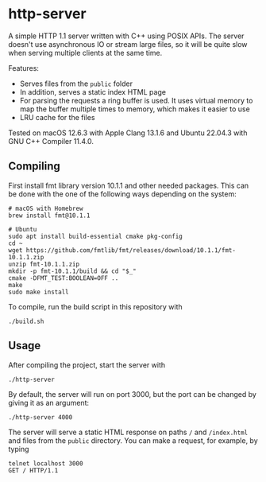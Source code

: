 # http-server
A simple HTTP 1.1 server written with C++ using POSIX APIs. The server doesn't use asynchronous IO or stream large files, so it will be quite slow when serving multiple clients at the same time.

Features:
- Serves files from the `public` folder
- In addition, serves a static index HTML page
- For parsing the requests a ring buffer is used. It uses virtual memory to map the buffer multiple times to memory, which makes it easier to use
- LRU cache for the files

Tested on macOS 12.6.3 with Apple Clang 13.1.6 and Ubuntu 22.04.3 with GNU C++ Compiler 11.4.0.


## Compiling
First install fmt library version 10.1.1 and other needed packages. This can be done with the one of the following ways depending on the system:
```
# macOS with Homebrew
brew install fmt@10.1.1

# Ubuntu
sudo apt install build-essential cmake pkg-config
cd ~
wget https://github.com/fmtlib/fmt/releases/download/10.1.1/fmt-10.1.1.zip
unzip fmt-10.1.1.zip
mkdir -p fmt-10.1.1/build && cd "$_"
cmake -DFMT_TEST:BOOLEAN=OFF ..
make
sudo make install
```

To compile, run the build script in this repository with
```
./build.sh
```


## Usage
After compiling the project, start the server with
```
./http-server
```
By default, the server will run on port 3000, but the port can be changed by giving it as an argument:
```
./http-server 4000
```

The server will serve a static HTML response on paths `/` and `/index.html` and files from the `public` directory.
You can make a request, for example, by typing
```
telnet localhost 3000
GET / HTTP/1.1

```


